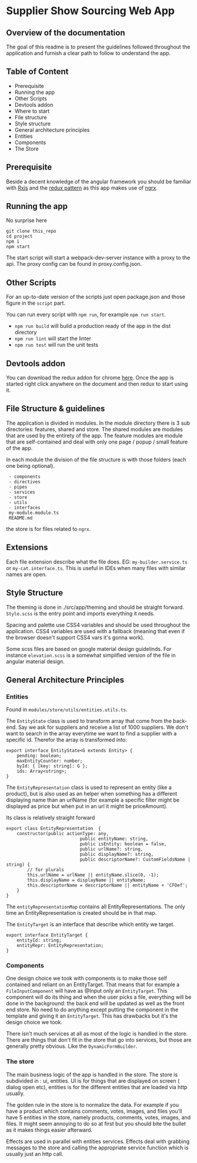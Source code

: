 # Supplier Show Sourcing Web App


## Overview of the documentation 

The goal of this readme is to present the guidelines followed throughout the application and furnish a clear path to follow to understand the app. 

## Table of Content

 - Prerequisite
 - Running the app
 - Other Scripts
 - Devtools addon
 - Where to start
 - File structure
 - Style structure
 - General architecture principles
 - Entities
 - Components
 - The Store


## Prerequisite

Beside a decent knowledge of the angular framework you should be familiar with [Rxjs](https://www.learnrxjs.io/)  and the [redux pattern](http://redux.js.org/)
as this app makes use of [ngrx](https://gist.github.com/btroncone/a6e4347326749f938510).


## Running the app

No surprise here 

```
git clone this_repo
cd project
npm i
npm start
```

The start script will start a webpack-dev-server instance with a proxy to the api. The proxy config can be found in proxy.config.json.


## Other Scripts

For an up-to-date version of the scripts just open package.json and those figure in the `script` part.

You can run every script with `npm run`, for example `npm run start`.


 - `npm run build` will build a production ready of the app in the dist directory
 - `npm run lint` will start the linter
 - `npm run test` will run the unit tests

## Devtools addon

You can download the redux addon for chrome [here](https://chrome.google.com/webstore/detail/redux-devtools/lmhkpmbekcpmknklioeibfkpmmfibljd?hl=en). Once the app is started right click anywhere on the document and then redux to start using it.


## File Structure & guidelines

The application is divided in modules. In the module directory there is 3 sub directories: features, shared and store. The shared modules are modules that are used by the entirety of the app. The feature modules are module that are self-contained and deal with only one page / popup / small feature of the app. 

In each module the division of the file structure is with those folders (each one being optional).


```
 - components
 - directives
 - pipes
 - services
 - store
 - utils
 - interfaces
 my-module.module.ts
 README.md
```

the store is for files related to `ngrx`.

## Extensions

Each file extension describe what the file does. EG: `my-builder.service.ts` or `my-cat.interface.ts`. This is useful in IDEs when many files with similar names are open. 

## Style Structure

The theming is done in ./src/app/theming and should be straight forward. `Style.scss` is the entry point and imports everything it needs. 

Spacing and palette use CSS4 variables and should be used throughout the application. CSS4 variables are used with a fallback (meaning that even if the browser doesn't support CSS4 vars it's gonna work).

Some scss files are based on google material design guidelinds. For instance `elevation.scss` is a somewhat simplified version of the file in angular material design.

## General Architecture Principles

### Entities
Found in `modules/store/utils/entities.utils.ts`.

The `EntityState` class is used to transform array that come from the back-end. Say we ask for suppliers and receive a list of 1000 suppliers. We don't want to search in the array everytime we want to find a supplier with a specific id. Therefor the array is transformed into:

```
export interface EntityState<G extends Entity> {
	pending: boolean;
	maxEntityCounter: number;
	byId: { [key: string]: G };
	ids: Array<string>;
}
```

The `EntityRepresentation` class is used to represent an entity (like a product), but is also used as an helper when something has a different displaying name than an urlName (for example a specific filter might be displayed as price but when put in an url it might be priceAmount).

Its class is relatively straight forward

```
export class EntityRepresentation  {
	constructor(public actionType: any,
							public entityName: string,
							public isEntity: boolean = false,
							public urlName?: string,
							public displayName?: string,
							public descriptorName?: CustomFieldsName | string) {
		// for plurals
		this.urlName = urlName || entityName.slice(0, -1);
		this.displayName = displayName || entityName;
		this.descriptorName = descriptorName || entityName + 'CFDef';
	}
}
```

The `entityRepresentationMap` contains all EntityRepresentations. The only time an EntityRepresentation is created should be in that map.

The `EntityTarget` is an interface that describe which entity we target.

```
export interface EntityTarget {
	entityId: string;
	entityRepr: EntityRepresentation;
}
```

### Components

One design choice we took with components is to make those self contained and reliant on an EntityTarget.
That means that for example a `FileInputComponent` will have as @Input only an `EntityTarget`. This component will do its thing and when the user picks a file, everything will be done in the background: the back end will be updated as well as the front end store. No need to do anything except putting the component in the template and giving it an `EntityTarget`. This has drawbacks but it's the design choice we took.

There isn't much services at all as most of the logic is handled in the store. There are things that don't fit in the store that go into services, but those are generally pretty obvious. Like the `DynamicFormBuilder`.

### The store
The main business logic of the app is handled in the store. 
The store is subdivided in : ui, entities. UI is for things that are displayed on screen ( dialog open etc), entities is for the different entities that are loaded via http usually.

The golden rule in the store is to normalize the data. For example if you have a product which contains comments,
votes, images, and files you'll have 5 entities in the store, namely products, comments, votes, images, and files.
It might seem annoying to do so at first but you should bite the bullet as it makes things easier afterward.

Effects are used in parallel with entities services. Effects deal with grabbing messages to the store and calling the appropriate service function which is usually just an http call.

